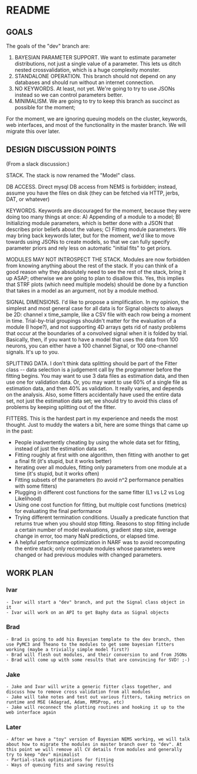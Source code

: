 # README #

## GOALS ## 

The goals of the "dev" branch are:

1. BAYESIAN PARAMETER SUPPORT. We want to estimate parameter distributions, not just a single value of a parameter. This lets us ditch nested crossvalidation, which is a huge complexity monster.
2. STANDALONE OPERATION. This branch should not depend on any databases and should run without an internet connection.
3. NO KEYWORDS. At least, not yet. We're going to try to use JSONs instead so we can control parameters better.
4. MINIMALISM. We are going to try to keep this branch as succinct as possible for the moment;

For the moment, we are ignoring queuing models on the cluster, keywords, web interfaces, and most of the functionality in the master branch. We will migrate this over later.


## DESIGN DISCUSSION POINTS ##

(From a slack discussion:)

STACK. The stack is now renamed the "Model" class.

DB ACCESS. Direct mysql DB access from NEMS is forbidden; instead, assume you have the files on disk (they can be fetched via HTTP, jerbs, DAT, or whatever)

KEYWORDS. Keywords are discouraged for the moment, because they were doing too many things at once: A) Appending of a module to a model; B) Initializing module parameters, which is better done with a JSON that describes prior beliefs about the values; C) Fitting module parameters. We may bring back keywords later, but for the moment, we'd like to move towards using JSONs to create models, so that we can fully specify parameter priors and rely less on automatic "initial fits" to get priors.

MODULES MAY NOT INTROSPECT THE STACK. Modules are now forbidden from knowing anything about the rest of the stack. If you can think of a good reason why they absolutely need to see the rest of the stack, bring it up ASAP; otherwise we are going to plan to disallow this. Yes, this implies that STRF plots (which need multiple models) should be done by a function that takes in a model as an argument, not by a module method.

SIGNAL DIMENSIONS. I'd like to propose a simplification. In my opinion, the simplest and most general case for all data is for Signal objects to always be 2D: channel x time_sample, like a CSV file with each row being a moment in time. Trial-by-trial groupings shouldn't matter for the evaluation of a module (I hope?), and not supporting 4D arrays gets rid of nasty problems that occur at the boundaries of a convolved signal when it is folded by trial.  Basically, then, if you want to have a model that uses the data from 100 neurons, you can either have a 100 channel Signal, or 100 one-channel signals. It's up to you.

SPLITTING DATA. I don't think data splitting should be part of the Fitter class -- data selection is a judgement call by the programmer before the fitting begins. You may want to use 3 data files as estimation data, and then use one for validation data. Or, you may want to use 60% of a single file as estimation data, and then 40% as validation. It really varies, and depends on the analysis. Also, some fitters accidentally have used the entire data set, not just the estimation data set; we should try to avoid this class of problems by keeping splitting out of the fitter.

FITTERS.  This is the hardest part in my experience and needs the most thought. Just to muddy the waters a bit, here are some things that came up in the past:
  - People inadvertently cheating by using the whole data set for fitting, instead of just the estimation data set.
  - Fitting roughly at first with one algorithm, then fitting with another to get a final fit (it's stupid, but it works better)
  - Iterating over all modules, fitting only parameters from one module at a time (it's stupid, but it works often)
  - Fitting subsets of the parameters (to avoid n^2 performance penalties with some fitters)
  - Plugging in different cost functions for the same fitter (L1 vs L2 vs Log Likelihood)
  - Using one cost function for fitting, but multiple cost functions (metrics) for evaluating the final performance
  - Trying different termination conditions. Usually a predicate function that returns true when you should stop fitting. Reasons to stop fitting include a certain number of model evaluations, gradient step size, average change in error, too many NaN predictions, or elapsed time.
  - A helpful performance optimization in NARF was to avoid recomputing the entire stack; only recompute modules whose parameters were changed or had previous modules with changed parameters.


## WORK PLAN ##

### Ivar ###
    - Ivar will start a "dev" branch, and put the Signal class object in it
    - Ivar will work on an API to get Baphy data as Signal objects

### Brad ###
    - Brad is going to add his Bayesian template to the dev branch, then use PyMC3 and Theano to the modules to get some bayesian fitters working (maybe a trivially simple model first?)
    - Brad will flesh out modules, and their conversion to and from JSONs
    - Brad will come up with some results that are convincing for SVD! ;-)

### Jake ### 
    - Jake and Ivar will write a generic fitter class together, and discuss how to remove cross validation from all modules
    - Jake will take notes and test out various fitters, taking metrics on runtime and MSE (Adagrad, Adam, RMSProp, etc)
    - Jake will reconnect the plotting routines and hooking it up to the web interface again
 
### Later ###
    - After we have a "toy" version of Bayesian NEMS working, we will talk about how to migrate the modules in master branch over to "dev". At this point we will remove all CV details from modules and generally try to keep "dev" minimalist
    - Partial-stack optimizations for fitting
    - Ways of queuing fits and saving results